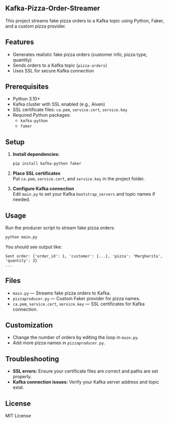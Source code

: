 ## Kafka-Pizza-Order-Streamer

This project streams fake pizza orders to a Kafka topic using Python, Faker, and a custom pizza provider.

## Features

- Generates realistic fake pizza orders (customer info, pizza type, quantity)
- Sends orders to a Kafka topic (`pizza-orders`)
- Uses SSL for secure Kafka connection

## Prerequisites

- Python 3.10+
- Kafka cluster with SSL enabled (e.g., Aiven)
- SSL certificate files: `ca.pem`, `service.cert`, `service.key`
- Required Python packages:
  - `kafka-python`
  - `faker`

## Setup

1. **Install dependencies:**
   ```bash
   pip install kafka-python faker
   ```

2. **Place SSL certificates**  
   Put `ca.pem`, `service.cert`, and `service.key` in the project folder.

3. **Configure Kafka connection**  
   Edit `main.py` to set your Kafka `bootstrap_servers` and topic names if needed.

## Usage

Run the producer script to stream fake pizza orders:

```bash
python main.py
```

You should see output like:
```
Sent order: {'order_id': 1, 'customer': {...}, 'pizza': 'Margherita', 'quantity': 2}
...
```

## Files

- `main.py` — Streams fake pizza orders to Kafka.
- `pizzaproducer.py` — Custom Faker provider for pizza names.
- `ca.pem`, `service.cert`, `service.key` — SSL certificates for Kafka connection.

## Customization

- Change the number of orders by editing the loop in `main.py`.
- Add more pizza names in `pizzaproducer.py`.

## Troubleshooting

- **SSL errors:** Ensure your certificate files are correct and paths are set properly.
- **Kafka connection issues:** Verify your Kafka server address and topic exist.

## License

MIT License
